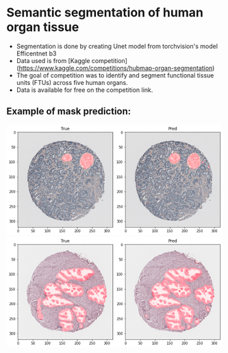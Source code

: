 # Semantic segmentation of human organ tissue

* Segmentation is done by creating Unet model from torchvision's model Efficentnet b3 
* Data used is from [Kaggle competition] (https://www.kaggle.com/competitions/hubmap-organ-segmentation)
* The goal of competition was to identify and segment functional tissue units (FTUs) across five human organs.
* Data is available for free on the competition link.

## Example of mask prediction:

<img src='segmentation_example.png'>
<br>
<img src='segmentation_example_1.png'>